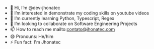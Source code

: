 - 👋 Hi, I’m @dev-jhonatec
- 👀 I’m interested in demonstrate my coding skills on youtube videos
- 🌱 I’m currently learning Python, Typescript, Regex
- 💞️ I’m looking to collaborate on Software Engineering Projects
- 📫 How to reach me mailto:contato@jhonatec.com
- 😄 Pronouns: He/him
- ⚡ Fun fact: I'm Jhonatec

<!---
dev-jhonatec/dev-jhonatec is a ✨ special ✨ repository because its `README.md` (this file) appears on your GitHub profile.
You can click the Preview link to take a look at your changes.
--->
